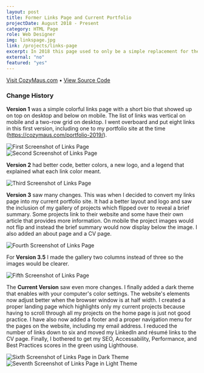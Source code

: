 ```yaml
---
layout: post
title: Former Links Page and Current Portfolio
projectDate: August 2018 - Present
category: HTML Page
role: Web Designer
img: linkspage.jpg
link: /projects/links-page
excerpt: In 2018 this page used to only be a simple replacement for the linktr.ee service as a page of my most important website links, but in 2020 I realized it could be a good minimalist portfolio website. My favorite addition to this version of my portfolio is that you can flip over each project card to reveal more information on the back.
external: "no"
featured: "yes"
---
```


<p class="caption"><a href="https://cozymaus.com" target="_blank">Visit CozyMaus.com</a> • <a href="https://github.com/cozymaus/cozymaus.github.io" target="_blank">View Source Code</a></p>
<h3>Change History</h3>
<p><strong>Version 1</strong> was a simple colorful links page with a short bio that showed up on top on desktop and below on mobile. The list of links was vertical on mobile and a two-row grid on desktop. I went overboard and put eight links in this first version, including one to my portfolio site at the time (<a href="https://cozymaus.com/portfolio-2019/" target="_blank">https://cozymaus.com/portfolio-2019/</a>).</p>
<img src="https://cozymaus.github.io/img/linkspage.jpg" alt="First Screenshot of Links Page" class="img-fluid"/>
<br>
<img src="https://cozymaus.github.io/img/links-page-v1.jpg" alt="Second Screenshot of Links Page" class="img-fluid"/>
<p><strong>Version 2</strong> had better code, better colors, a new logo, and a legend that explained what each link color meant.</p>
<img src="https://cozymaus.github.io/img/links-page-v2.png" alt="Third Screenshot of Links Page" class="img-fluid"/>
<p><strong>Version 3</strong> saw many changes. This was when I decided to convert my links page into my current portfolio site. It had a better layout and logo and saw the inclusion of my gallery of projects which flipped over to reveal a brief summary. Some projects link to their website and some have their own article that provides more information. On mobile the project images would not flip and instead the brief summary would now display below the image. I also added an about page and a CV page.</p>
<img src="https://cozymaus.github.io/img/links-page-v3-long-v1.png" alt="Fourth Screenshot of Links Page" class="img-fluid"/>
<p>For <strong>Version 3.5</strong> I made the gallery two columns instead of three so the images would be clearer.</p>
<img src="https://cozymaus.github.io/img/links-page-v3-long-v2.png" alt="Fifth Screenshot of Links Page" class="img-fluid"/>
<p>The <strong>Current Version</strong> saw even more changes. I finally added a dark theme that enables with your computer's color settings. The website's elements now adjust better when the browser window is at half width. I created a proper landing page which highlights only my current projects because having to scroll through all my projects on the home page is just not good practice. I have also now added a footer and a proper navigation menu for the pages on the website, including my email address. I reduced the number of links down to six and moved my LinkedIn and résumé links to the CV page. Finally, I bothered to get my SEO, Accessability, Performance, and Best Practices scores in the green using Lighthouse.</p>
<img src="https://cozymaus.github.io/img/links-page-v4-dark.png" alt="Sixth Screenshot of Links Page in Dark Theme" class="img-fluid"/>
<br>
<img src="https://cozymaus.github.io/img/links-page-v4-light.png" alt="Seventh Screenshot of Links Page in Light Theme" class="img-fluid"/>
